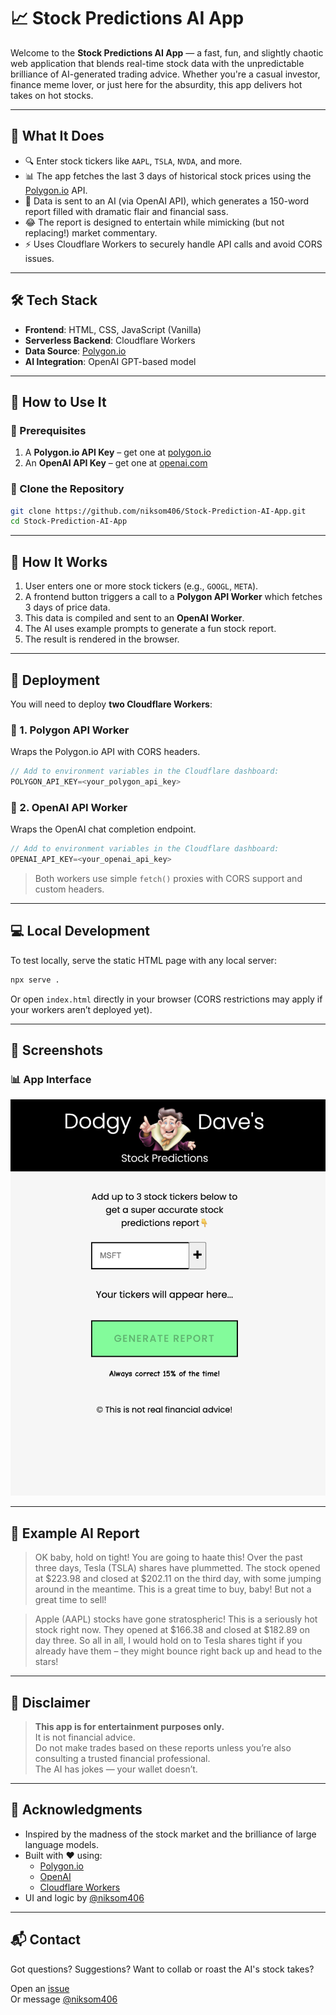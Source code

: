 
# 📈 Stock Predictions AI App

Welcome to the **Stock Predictions AI App** — a fast, fun, and slightly chaotic web application that blends real-time stock data with the unpredictable brilliance of AI-generated trading advice. Whether you're a casual investor, finance meme lover, or just here for the absurdity, this app delivers hot takes on hot stocks.

---

## 🎯 What It Does

- 🔍 Enter stock tickers like `AAPL`, `TSLA`, `NVDA`, and more.
- 📊 The app fetches the last 3 days of historical stock prices using the [Polygon.io](https://polygon.io/) API.
- 🧠 Data is sent to an AI (via OpenAI API), which generates a 150-word report filled with dramatic flair and financial sass.
- 😂 The report is designed to entertain while mimicking (but not replacing!) market commentary.
- ⚡ Uses Cloudflare Workers to securely handle API calls and avoid CORS issues.

---

## 🛠️ Tech Stack

- **Frontend**: HTML, CSS, JavaScript (Vanilla)
- **Serverless Backend**: Cloudflare Workers
- **Data Source**: [Polygon.io](https://polygon.io/)
- **AI Integration**: OpenAI GPT-based model

---

## 🚀 How to Use It

### 🔧 Prerequisites

1. A **Polygon.io API Key** – get one at [polygon.io](https://polygon.io/)
2. An **OpenAI API Key** – get one at [openai.com](https://platform.openai.com/)

### 🔨 Clone the Repository

```bash
git clone https://github.com/niksom406/Stock-Prediction-AI-App.git
cd Stock-Prediction-AI-App
```

---

## 🧠 How It Works

1. User enters one or more stock tickers (e.g., `GOOGL`, `META`).
2. A frontend button triggers a call to a **Polygon API Worker** which fetches 3 days of price data.
3. This data is compiled and sent to an **OpenAI Worker**.
4. The AI uses example prompts to generate a fun stock report.
5. The result is rendered in the browser.

---

## 🧪 Deployment

You will need to deploy **two Cloudflare Workers**:

### 🔹 1. Polygon API Worker

Wraps the Polygon.io API with CORS headers.

```js
// Add to environment variables in the Cloudflare dashboard:
POLYGON_API_KEY=<your_polygon_api_key>
```

### 🔹 2. OpenAI API Worker

Wraps the OpenAI chat completion endpoint.

```js
// Add to environment variables in the Cloudflare dashboard:
OPENAI_API_KEY=<your_openai_api_key>
```

> Both workers use simple `fetch()` proxies with CORS support and custom headers.

---

## 💻 Local Development

To test locally, serve the static HTML page with any local server:

```bash
npx serve .
```

Or open `index.html` directly in your browser (CORS restrictions may apply if your workers aren’t deployed yet).

---

## 📸 Screenshots

### 📊 App Interface
![UI Screenshot](./images/app_interface.png)

---

## 💬 Example AI Report

> OK baby, hold on tight! You are going to haate this! Over the past three days, Tesla (TSLA) shares have plummetted. The stock opened at $223.98 and closed at $202.11 on the third day, with some jumping around in the meantime. This is a great time to buy, baby! But not a great time to sell!

> Apple (AAPL) stocks have gone stratospheric! This is a seriously hot stock right now. They opened at $166.38 and closed at $182.89 on day three. So all in all, I would hold on to Tesla shares tight if you already have them – they might bounce right back up and head to the stars!

---

## 🤯 Disclaimer

> **This app is for entertainment purposes only.**  
> It is not financial advice.  
> Do not make trades based on these reports unless you’re also consulting a trusted financial professional.  
> The AI has jokes — your wallet doesn’t.

---

## 🙌 Acknowledgments

- Inspired by the madness of the stock market and the brilliance of large language models.
- Built with ❤️ using:
  - [Polygon.io](https://polygon.io/)
  - [OpenAI](https://openai.com/)
  - [Cloudflare Workers](https://developers.cloudflare.com/workers/)
- UI and logic by [@niksom406](https://github.com/niksom406)

---

## 📬 Contact

Got questions? Suggestions? Want to collab or roast the AI's stock takes?

Open an [issue](https://github.com/niksom406/Stock-Prediction-AI-App/issues)  
Or message [@niksom406](https://github.com/niksom406)
